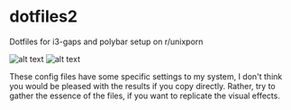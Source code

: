 # dotfiles2
Dotfiles for i3-gaps and polybar setup on r/unixporn

![alt text](https://raw.githubusercontent.com/anubhabckbty/dotfiles2/master/2019-07-16-004618_1920x1080_scrot.png)
![alt text](https://raw.githubusercontent.com/username/projectname/branch/path/to/img.png)

These config files have some specific settings to my system, I don't think you would be pleased with the results if you copy directly.
Rather, try to gather the essence of the files, if you want to replicate the visual effects.
